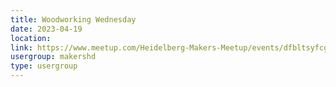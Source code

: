 ```yaml
---
title: Woodworking Wednesday
date: 2023-04-19
location: 
link: https://www.meetup.com/Heidelberg-Makers-Meetup/events/dfbltsyfcgbzb/
usergroup: makershd
type: usergroup
---
```

